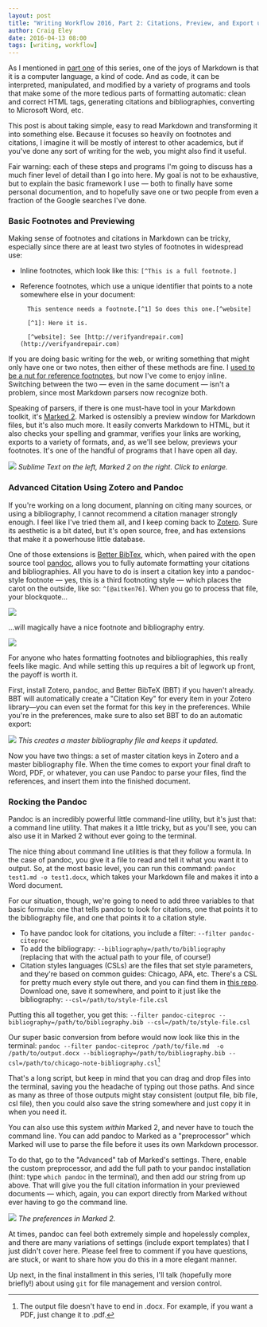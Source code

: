 ```yaml
---  
layout: post 
title: "Writing Workflow 2016, Part 2: Citations, Preview, and Export using Zotero, Marked 2, and Pandoc"
author: Craig Eley 
date: 2016-04-13 08:00
tags: [writing, workflow]
---
```


As I mentioned in [part one](/04-11-2016/writing-workflow-2016-markdown-environment/) of this series, one of the joys of Markdown is that it is a computer language, a kind of code. And as code, it can be interpreted, manipulated, and modified by a variety of programs and tools that make some of the more tedious parts of formatting automatic: clean and correct HTML tags, generating citations and bibliographies, converting to Microsoft Word, etc.

This post is about taking simple, easy to read Markdown and transforming it into something else. Because it focuses so heavily on footnotes and citations, I imagine it will be mostly of interest to other academics, but if you've done any sort of writing for the web, you might also find it useful.

Fair warning: each of these steps and programs I'm going to discuss has a much finer level of detail than I go into here. My goal is not to be exhaustive, but to explain the basic framework I use — both to finally have some personal documention, and to hopefully save one or two people from even a fraction of the Google searches I've done.

### Basic Footnotes and Previewing
Making sense of footnotes and citations in Markdown can be tricky, especially since there are at least two styles of footnotes in widespread use:

- Inline footnotes, which look like this: `[^This is a full footnote.]`
- Reference footnotes, which use a unique identifier that points to a note somewhere else in your document:

        This sentence needs a footnote.[^1] So does this one.[^website]

        [^1]: Here it is.

        [^website]: See [http://verifyandrepair.com](http://verifyandrepair.com)

If you are doing basic writing for the web, or writing something that might only have one or two notes, then either of these methods are fine. I [used to be a nut for reference footnotes](http://verifyandrepair.com/03-23-2013/the-digital-dissertator-markdown-footnote-update/), but now I've come to enjoy inline. Switching between the two — even in the same document — isn't a problem, since most Markdown parsers now recognize both.

Speaking of parsers, if there is one must-have tool in your Markdown toolkit, it's [Marked 2](http://marked2app.com/). Marked is ostensibly a preview window for Markdown files, but it's also much more. It easily converts Markdown to HTML, but it also checks your spelling and grammar, verifies your links are working, exports to a variety of formats, and, as we'll see below, previews your footnotes. It's one of the handful of programs that I have open all day.

[![](http://d.pr/i/19ocg+)](http://d.pr/i/19ocg)
*Sublime Text on the left, Marked 2 on the right. Click to enlarge.*

### Advanced Citation Using Zotero and Pandoc
If you're working on a long document, planning on citing many sources, or using a bibliography, I cannot recommend a citation manager strongly enough. I feel like I've tried them all, and I keep coming back to [Zotero](https://www.zotero.org/). Sure its aesthetic is a bit dated, but it's open source, free, and has extensions that make it a powerhouse little database.

One of those extensions is [Better BibTex](https://github.com/retorquere/zotero-better-bibtex/wiki), which, when paired with the open source tool [pandoc](http://pandoc.org/), allows you to fully automate formatting your citations and bibliographies. All you have to do is insert a citation key into a pandoc-style footnote — yes, this is a third footnoting style — which places the carot on the outside, like so: `^[@aitken76]`. When you go to process that file, your blockquote…

![](http://d.pr/i/17AeY+)

…will magically have a nice footnote and bibliography entry.

![](http://d.pr/i/1lI93+)

For anyone who hates formatting footnotes and bibliographies, this really feels like magic. And while setting this up requires a bit of legwork up front, the payoff is worth it. 

First, install Zotero, pandoc, and Better BibTeX (BBT) if you haven't already. BBT will automatically create a "Citation Key" for every item in your Zotero library—you can even set the format for this key in the preferences. While you're in the preferences, make sure to also set BBT to do an automatic export:

[![](http://d.pr/i/130I2+)](http://d.pr/i/130I2)
*This creates a master bibliography file and keeps it updated.*

Now you have two things: a set of master citation keys in Zotero and a master bibliography file. When the time comes to export your final draft to Word, PDF, or whatever, you can use Pandoc to parse your files, find the references, and insert them into the finished document.

### Rocking the Pandoc
Pandoc is an incredibly powerful little command-line utility, but it's just that: a command line utility. That makes it a little tricky, but as you'll see, you can also use it in Marked 2 without ever going to the terminal.

The nice thing about command line utilities is that they follow a formula. In the case of pandoc, you give it a file to read and tell it what you want it to output. So, at the most basic level, you can run this command: `pandoc test1.md -o test1.docx`, which takes your Markdown file and makes it into a Word document.

For our situation, though, we're going to need to add three variables to that basic formula: one that tells pandoc to look for citations, one that points it to the bibliography file, and  one that points it to a citation style.

- To have pandoc look for citations, you include a filter: `--filter pandoc-citeproc`
- To add the bibliograpy: `--bibliography=/path/to/bibliography` (replacing that with the actual path to your file, of course!)
- Citation styles languages (CSLs) are the files that set style parameters, and they're based on common guides: Chicago, APA, etc. There's a CSL for pretty much every style out there, and you can find them in [this repo](https://github.com/citation-style-language/styles). Download one, save it somewhere, and point to it just like the bibliography: `--csl=/path/to/style-file.csl`

Putting this all together, you get this:
`--filter pandoc-citeproc --bibliography=/path/to/bibliography.bib --csl=/path/to/style-file.csl`

Our super basic conversion from before would now look like this in the terminal: `pandoc --filter pandoc-citeproc /path/to/file.md  -o /path/to/output.docx --bibliography=/path/to/bibliography.bib --csl=/path/to/chicago-note-bibliography.csl`[^164122111]

That's a long script, but keep in mind that you can drag and drop files into the terminal, saving you the headache of typing out those paths. And since as many as three of those outputs might stay consistent (output file, bib file, csl file), then you could also save the string somewhere and just copy it in when you need it.

You can also use this system *within* Marked 2, and never have to touch the command line. You can add pandoc to Marked as a "preprocessor" which Marked will use to parse the file before it uses its own Markdown processor.

To do that, go to the "Advanced" tab of Marked's settings. There, enable the custom preprocessor, and add the full path to your pandoc installation (hint: type `which pandoc` in the terminal), and then add our string from up above. That will give you the full citation information in your previewed documents — which, again, you can export directly from Marked without ever having to go the command line.

[![](http://d.pr/i/QvT4+)](http://d.pr/i/QvT4)
*The preferences in Marked 2.*

At times, pandoc can feel both extremely simple and hopelessly complex, and there are many variations of settings (include export templates) that I just didn't cover here. Please feel free to comment if you have questions, are stuck, or want to share how you do this in a more elegant manner.

Up next, in the final installment in this series, I'll talk (hopefully more briefly!) about using `git` for file management and version control.

[^164122109]: Or not. I often use a Chicago style variant that allows for a shorter footnote as long as it references a full entry in the bibliography, but your footnote could actually include the full entry. That's a style choice that's up to you, as I'll explain below.

[^164122111]: The output file doesn't have to end in .docx. For example, if you want a PDF, just change it to .pdf.
